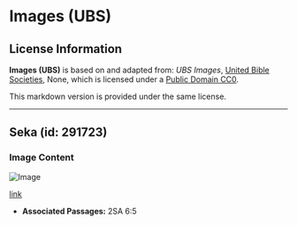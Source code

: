 # Images (UBS)

## License Information

**Images (UBS)** is based on and adapted from: _UBS Images_, [United Bible Societies](https://unitedbiblesocieties.org/), None, which is licensed under a [Public Domain CC0](https://creativecommons.org/public-domain/cc0/).

This markdown version is provided under the same license.



--------------------------------

## Seka (id: 291723)

### Image Content

![Image](https://cdn.aquifer.bible/aquifer-content/resources/Media/WEB-0515_shaker.jpg)

[link](https://cdn.aquifer.bible/aquifer-content/resources/Media/WEB-0515_shaker.jpg)

* **Associated Passages:** 2SA 6:5

